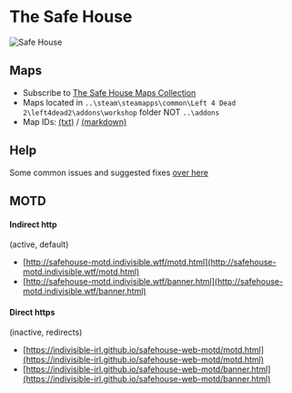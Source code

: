 # The Safe House

![Safe House](http://safehouse-motd.indivisible.wtf/banner_00.jpg)

## Maps

* Subscribe to [The Safe House Maps Collection](https://steamcommunity.com/sharedfiles/filedetails/?id=1924119212)
* Maps located in `..\steam\steamapps\common\Left 4 Dead 2\left4dead2\addons\workshop` folder NOT `..\addons`
* Map IDs: [(txt)](https://raw.githubusercontent.com/indivisible-irl/safehouse-web-motd/master/map-ids.txt) / [(markdown)](http://safehouse-motd.indivisible.wtf/map-ids)


## Help

Some common issues and suggested fixes [over here](http://safehouse-motd.indivisible.wtf/help)


## MOTD

#### Indirect http  
(active, default)

* [http://safehouse-motd.indivisible.wtf/motd.html](http://safehouse-motd.indivisible.wtf/motd.html)  
* [http://safehouse-motd.indivisible.wtf/banner.html](http://safehouse-motd.indivisible.wtf/banner.html)  


#### Direct https  
(inactive, redirects)

* [https://indivisible-irl.github.io/safehouse-web-motd/motd.html](https://indivisible-irl.github.io/safehouse-web-motd/motd.html)
* [https://indivisible-irl.github.io/safehouse-web-motd/banner.html](https://indivisible-irl.github.io/safehouse-web-motd/banner.html)

